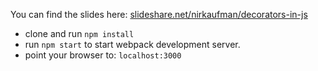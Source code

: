 You can find the slides here:
[slideshare.net/nirkaufman/decorators-in-js](https://www.slideshare.net/nirkaufman/decorators-in-js)

- clone and run `npm install`
- run `npm start` to start webpack development server.
- point your browser to: `localhost:3000` 
